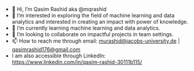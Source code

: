 - 👋 Hi, I’m Qasim Rashid aka @mqrashid
- 👀 I’m interested in exploring the field of machine learning and data analytics and interested in creating an impact with power of knowledge.
- 🌱 I’m currently learning machine learning and data analytics.
- 💞️ I’m looking to collaborate on impactful projects in team settings.
- 📫 How to reach me through email: murashid@jacobs-university.de | qasimrashid176@gmail.com 
- I am also accessible through LinkedIn: https://www.linkedin.com/in/qasim-rashid-30111b115/

<!---
mqrashid/mqrashid is a ✨ special ✨ repository because its `README.md` (this file) appears on your GitHub profile.
You can click the Preview link to take a look at your changes.
--->
